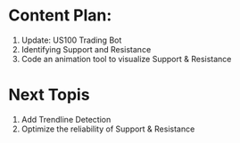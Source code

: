 # Content Plan:

1) Update: US100 Trading Bot
2) Identifying Support and Resistance
3) Code an animation tool to visualize Support & Resistance

# Next Topis
1) Add Trendline Detection
2) Optimize the reliability of Support & Resistance
